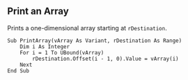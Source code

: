 ## Print an Array
Prints a one-dimensional array starting at `rDestination`.
```vba
Sub PrintArray(vArray As Variant, rDestination As Range)
    Dim i As Integer
    For i = 1 To UBound(vArray)
        rDestination.Offset(i - 1, 0).Value = vArray(i)
    Next
End Sub
```
